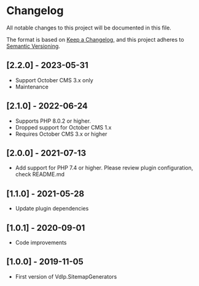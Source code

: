 # Changelog
All notable changes to this project will be documented in this file.

The format is based on [Keep a Changelog](https://keepachangelog.com/en/1.0.0/),
and this project adheres to [Semantic Versioning](https://semver.org/spec/v2.0.0.html).

## [2.2.0] - 2023-05-31

* Support October CMS 3.x only
* Maintenance

## [2.1.0] - 2022-06-24

* Supports PHP 8.0.2 or higher.
* Dropped support for October CMS 1.x
* Requires October CMS 3.x or higher

## [2.0.0] - 2021-07-13

* Add support for PHP 7.4 or higher. Please review plugin configuration, check README.md

## [1.1.0] - 2021-05-28

* Update plugin dependencies

## [1.0.1] - 2020-09-01

* Code improvements

## [1.0.0] - 2019-11-05

* First version of Vdlp.SitemapGenerators
